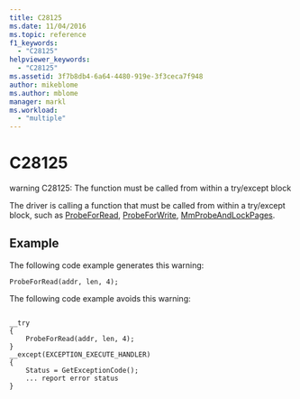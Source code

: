```yaml
---
title: C28125
ms.date: 11/04/2016
ms.topic: reference
f1_keywords:
  - "C28125"
helpviewer_keywords:
  - "C28125"
ms.assetid: 3f7b8db4-6a64-4480-919e-3f3ceca7f948
author: mikeblome
ms.author: mblome
manager: markl
ms.workload:
  - "multiple"
---
```

# C28125
warning C28125: The function must be called from within a try/except block

 The driver is calling a function that must be called from within a try/except block, such as [ProbeForRead](/windows-hardware/drivers/ddi/content/wdm/nf-wdm-probeforread), [ProbeForWrite](/windows-hardware/drivers/ddi/content/wdm/nf-wdm-probeforwrite), [MmProbeAndLockPages](/windows-hardware/drivers/ddi/content/wdm/nf-wdm-mmprobeandlockpages).

## Example
 The following code example generates this warning:

```
ProbeForRead(addr, len, 4);
```

 The following code example avoids this warning:

```

__try
{
    ProbeForRead(addr, len, 4);
}
__except(EXCEPTION_EXECUTE_HANDLER)
{
    Status = GetExceptionCode();
    ... report error status
}
```
